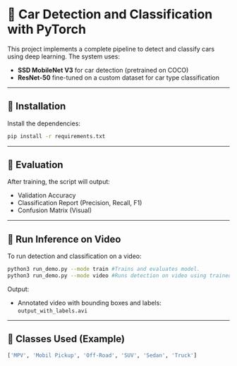 # 🚗 Car Detection and Classification with PyTorch

This project implements a complete pipeline to detect and classify cars using deep learning. The system uses:

- **SSD MobileNet V3** for car detection (pretrained on COCO)
- **ResNet-50** fine-tuned on a custom dataset for car type classification

---

## 🔧 Installation

Install the dependencies:

```bash
pip install -r requirements.txt
```

---

## 🧪 Evaluation

After training, the script will output:

- Validation Accuracy
- Classification Report (Precision, Recall, F1)
- Confusion Matrix (Visual)

---

## 🎥 Run Inference on Video

To run detection and classification on a video:

```bash
python3 run_demo.py	--mode train #Trains and evaluates model.
python3 run_demo.py	--mode video #Runs detection on video using trained model.

```



Output:
- Annotated video with bounding boxes and labels: `output_with_labels.avi`

---



## 🧠 Classes Used (Example)

```python
['MPV', 'Mobil Pickup', 'Off-Road', 'SUV', 'Sedan', 'Truck']
```

